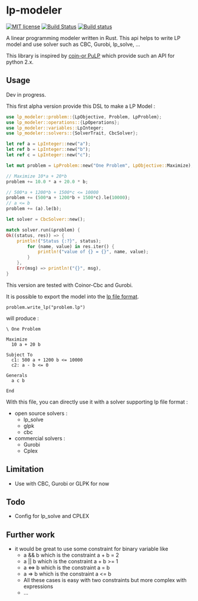 # lp-modeler
[![MIT license](http://img.shields.io/badge/license-MIT-brightgreen.svg)](http://opensource.org/licenses/MIT)
[![Build Status](https://travis-ci.org/jcavat/rust-lp-modeler.svg?branch=master)](https://travis-ci.org/jcavat/rust-lp-modeler)
[![Build status](https://ci.appveyor.com/api/projects/status/5i63bu7rn3m5d4l3?svg=true)](https://ci.appveyor.com/project/jcavat/rust-lp-modeler)

A linear programming modeler written in Rust. This api helps to write LP model and 
use solver such as CBC, Gurobi, lp\_solve, ...

This library is inspired by [coin-or PuLP](http://www.coin-or.org/PuLP/ "Coin-Or PuLP website") which provide
such an API for python 2.x.

## Usage
Dev in progress.


This first alpha version provide this DSL to make a LP Model :
```rust
use lp_modeler::problem::{LpObjective, Problem, LpProblem};
use lp_modeler::operations::{LpOperations};
use lp_modeler::variables::LpInteger;
use lp_modeler::solvers::{SolverTrait, CbcSolver};

let ref a = LpInteger::new("a");
let ref b = LpInteger::new("b");
let ref c = LpInteger::new("c");

let mut problem = LpProblem::new("One Problem", LpObjective::Maximize);

// Maximize 10*a + 20*b
problem += 10.0 * a + 20.0 * b;

// 500*a + 1200*b + 1500*c <= 10000
problem += (500*a + 1200*b + 1500*c).le(10000);
// a <= b
problem += (a).le(b);

let solver = CbcSolver::new();

match solver.run(&problem) {
Ok((status, res)) => {
    println!("Status {:?}", status);
        for (name, value) in res.iter() {
            println!("value of {} = {}", name, value);
        }
    },
    Err(msg) => println!("{}", msg),
}
```

This version are tested with Coinor-Cbc and Gurobi.

It is possible to export the model 
into the [lp file format](https://www.gurobi.com/documentation/6.5/refman/lp_format.html "lp file format on Gurobi website"). 
```
problem.write_lp("problem.lp") 
```

will produce :

```
\ One Problem

Maximize
  10 a + 20 b

Subject To
  c1: 500 a + 1200 b <= 10000
  c2: a - b <= 0

Generals
  a c b 

End
```

With this file, you can directly use it 
with a solver supporting lp file format :
* open source solvers :
    * lp_solve
    * glpk
    * cbc
* commercial solvers :
    * Gurobi
    * Cplex
    
## Limitation
* Use with CBC, Gurobi or GLPK for now

## Todo
* Config for lp_solve and CPLEX

## Further work
* it would be great to use some constraint for binary variable like 
    * a && b which is the constraint a + b = 2
    * a || b which is the constraint a + b >= 1
    * a <=> b which is the constraint a = b
    * a => b which is the constraint a <= b
    * All these cases is easy with two constraints but more complex with expressions
    * ...

